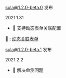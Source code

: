 sula@1.2.0-beta.0 发布

2021.1.31

- 🌟 支持动态表单关联配置

📖 : [动态关联表单](https://docs.sula.now.sh/component/form#%E5%8A%A8%E6%80%81%E5%85%B3%E8%81%94%E8%A1%A8%E5%8D%95%E6%8F%92%E4%BB%B6)


sula@1.2.0-beta.1 发布

2021.2.2

- 🧪 解决单测问题